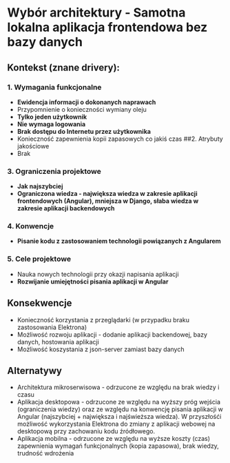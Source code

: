 # Wybór architektury - Samotna lokalna aplikacja frontendowa bez bazy danych

## Kontekst (znane drivery):

### 1. Wymagania funkcjonalne
  - **Ewidencja informacji o dokonanych naprawach**
  - Przypomnienie o konieczności wymiany oleju
  - **Tylko jeden użytkownik**
  - **Nie wymaga logowania**
  - **Brak dostępu do Internetu przez użytkownika**
  - Konieczność zapewnienia kopii zapasowych co jakiś czas
##2. Atrybuty jakościowe
  - Brak
### 3. Ograniczenia projektowe
  - **Jak najszybciej**
  - **Ograniczona wiedza - największa wiedza w zakresie aplikacji frontendowych (Angular), mniejsza w Django, słaba wiedza w zakresie aplikacji backendowych** 
### 4. Konwencje
  - **Pisanie kodu z zastosowaniem technologii powiązanych z Angularem**
### 5. Cele projektowe
  - Nauka nowych technologii przy okazji napisania aplikacji
  - **Rozwijanie umiejętności pisania aplikacji w Angular**
   
## Konsekwencje
  - Konieczność korzystania z przeglądarki (w przypadku braku zastosowania Elektrona)
  - Możliwość rozwoju aplikacji - dodanie aplikacji backendowej, bazy danych, hostowania aplikacji
  - Możliwość koszystania z json-server zamiast bazy danych
  
## Alternatywy
  - Architektura mikroserwisowa - odrzucone ze względu na brak wiedzy i czasu
  - Aplikacja desktopowa - odrzucone ze względu na wyższy próg wejścia (ograniczenia wiedzy) oraz ze względu na konwencję pisania aplikacji w Angular (najszybciej + największa i najświeższa wiedza). W przyszłośći możliwość wykorzystania Elektrona do zmiany z aplikacji webowej na desktopową przy zachowaniu kodu źródłowego.
  - Aplikacja mobilna - odrzucone ze względu na wyższe koszty (czas) zapewnienia wymagań funkcjonalnych (kopia zapasowa), brak wiedzy, trudność wdrożenia 
  
